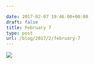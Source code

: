 ```yaml
---

date: 2017-02-07 19:46:00+00:00
draft: false
title: February 7
type: post
url: /blog/2017/2/february-7
---
```


![](/images/2017-02-07-20172february-7/fullsizeoutput_12d4.jpeg)

